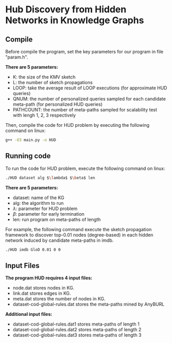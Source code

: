 # Hub Discovery from Hidden Networks in Knowledge Graphs

Compile
-------
Before compile the program, set the key parameters for our program in file "param.h".

**There are 5 parameters:**
* K: the size of the KMV sketch
* L: the number of sketch propagations
* LOOP: take the average result of LOOP executions (for approximate HUD queries)
* QNUM: the number of personalized queries sampled for each candidate meta-path (for personalized HUD queries)
* PATHCOUNT: the number of meta-paths sampled for scalability test with lengh 1, 2, 3 respectively

Then, compile the code for HUD problem by executing the following command on linux:

```sh
g++ -O3 main.py -o HUD
```

Running code
-------

To run the code for HUD problem, execute the following command on linux:

```sh
./HUD dataset alg $\lambda$ $\beta$ len 
```

**There are 5 parameters:**
* dataset: name of the KG
* alg: the algorithm to run
* $\lambda$: parameter for HUD problem
* $\beta$: parameter for early termination
* len: run program on meta-paths of length


For example, the following command execute the sketch propagation framework to discover top-0.01 nodes (degree-based) in each hidden network induced by candidate meta-paths in imdb.

```sh
./HUD imdb GloD 0.01 0 0
```



Input Files
-----------
**The program HUD requires 4 input files:**
* node.dat stores nodes in KG.
* link.dat stores edges in KG.
* meta.dat stores the number of nodes in KG.
* dataset-cod-global-rules.dat stores the meta-paths mined by AnyBURL

**Additional input files:**
* dataset-cod-global-rules.dat1 stores meta-paths of length 1
* dataset-cod-global-rules.dat2 stores meta-paths of length 2
* dataset-cod-global-rules.dat3 stores meta-paths of length 3